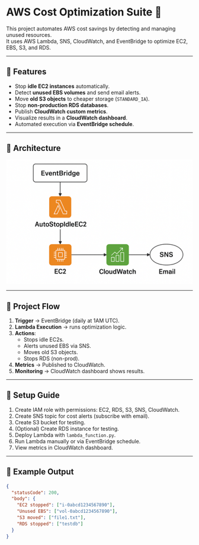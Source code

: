 # AWS Cost Optimization Suite 🚀

This project automates AWS cost savings by detecting and managing unused resources.  
It uses AWS Lambda, SNS, CloudWatch, and EventBridge to optimize EC2, EBS, S3, and RDS.

---

## 🔹 Features
- Stop **idle EC2 instances** automatically.
- Detect **unused EBS volumes** and send email alerts.
- Move **old S3 objects** to cheaper storage (`STANDARD_IA`).
- Stop **non-production RDS databases**.
- Publish **CloudWatch custom metrics**.
- Visualize results in a **CloudWatch dashboard**.
- Automated execution via **EventBridge schedule**.

---

## 🔹 Architecture
![Architecture Diagram](architecture.png.png)

---

## 🔹 Project Flow
1. **Trigger** → EventBridge (daily at 1AM UTC).
2. **Lambda Execution** → runs optimization logic.
3. **Actions**:
   - Stops idle EC2s.
   - Alerts unused EBS via SNS.
   - Moves old S3 objects.
   - Stops RDS (non-prod).
4. **Metrics** → Published to CloudWatch.
5. **Monitoring** → CloudWatch dashboard shows results.

---

## 🔹 Setup Guide
1. Create IAM role with permissions: EC2, RDS, S3, SNS, CloudWatch.
2. Create SNS topic for cost alerts (subscribe with email).
3. Create S3 bucket for testing.
4. (Optional) Create RDS instance for testing.
5. Deploy Lambda with `lambda_function.py`.
6. Run Lambda manually or via EventBridge schedule.
7. View metrics in CloudWatch dashboard.

---

## 🔹 Example Output
```json
{
  "statusCode": 200,
  "body": {
    "EC2 stopped": ["i-0abcd1234567890"],
    "Unused EBS": ["vol-0abcd1234567890"],
    "S3 moved": ["file1.txt"],
    "RDS stopped": ["testdb"]
  }
}

